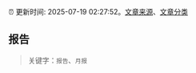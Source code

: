 :alarm_clock: 更新时间: 2025-07-19 02:27:52。[文章来源](/README.md)、[文章分类](/TAGS.md)

## 报告


> 关键字：`报告`、`月报`



